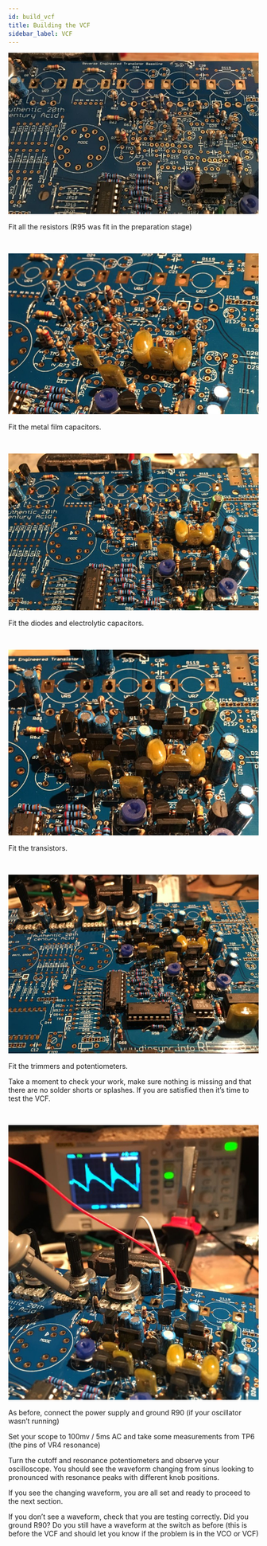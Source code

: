 ```yaml
---
id: build_vcf
title: Building the VCF
sidebar_label: VCF
---
```


![alt-text](assets/images/045.jpg)

Fit all the resistors (R95 was fit in the preparation stage)

&nbsp;

![alt-text](assets/images/046.jpg)

Fit the metal film capacitors.

&nbsp;

![alt-text](assets/images/047.jpg)

Fit the diodes and electrolytic capacitors.

&nbsp;

![alt-text](assets/images/048.jpg)

Fit the transistors.

&nbsp;

![alt-text](assets/images/049.jpg)

Fit the trimmers and potentiometers.

Take a moment to check your work, make sure nothing is missing and that there are no solder shorts or splashes. If you are satisfied then it’s time to test the VCF.

&nbsp;

![alt-text](assets/images/050.jpg)

As before, connect the power supply and ground R90 (if your oscillator wasn’t running)

Set your scope to 100mv / 5ms AC and take some measurements from TP6 (the pins of VR4 resonance)

Turn the cutoff and resonance potentiometers and observe your oscilloscope. 
You should see the waveform changing from sinus looking to pronounced with resonance peaks with different knob positions.

If you see the changing waveform, you are all set and ready to proceed to the next section.

If you don’t see a waveform, check that you are testing correctly. Did you ground R90? Do you still have a waveform at the switch as before (this is before the VCF and should let you know if the problem is in the VCO or VCF)
